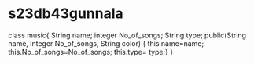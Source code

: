 # s23db43gunnala



class music{ String name; integer No_of_songs; String type; public(String name, integer No_of_songs, String color) { this.name=name; this.No_of_songs=No_of_songs; this.type= type;} }

[hosted at]:https://s23db43gunnala.onrender.com
